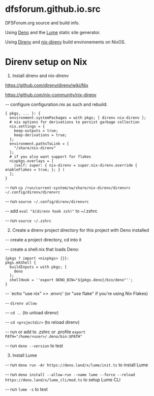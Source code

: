 # dfsforum.github.io.src

DFSForum.org source and build info.

Using [Deno](https://deno.land/) and the [Lume](https://lume.land) static site generator.

Using [Direnv](https://direnv.net/) and [nix-direnv](https://github.com/nix-community/nix-direnv) build environements on NixOS.

# Direnv setup on Nix

1. Install direnv and nix-direnv

https://github.com/direnv/direnv/wiki/Nix

https://github.com/nix-community/nix-direnv

-- configure configuration.nix as such and rebuild:

````
{ pkgs, ... }: {
  environment.systemPackages = with pkgs; [ direnv nix-direnv ];
  # nix options for derivations to persist garbage collection
  nix.settings = {
    keep-outputs = true;
    keep-derivations = true;
  };
  environment.pathsToLink = [
    "/share/nix-direnv"
  ];
  # if you also want support for flakes
  nixpkgs.overlays = [
    (self: super: { nix-direnv = super.nix-direnv.override { enableFlakes = true; }; } )
  ];
}
````

-- run `cp /run/current-system/sw/share/nix-direnv/direnvrc ~/.config/direnv/direnvrc`

-- run `source ~/.config/direnv/direnvrc`

-- add `eval "$(direnv hook zsh)"` to ~/.zshrc

-- run `source ~/.zshrc`

2. Create a direnv project directory for this project with Deno installed

-- create a project directory, cd into it

-- create a shell.nix that loads Deno:

````
{pkgs ? import <nixpkgs> {}}:
pkgs.mkShell {
  buildInputs = with pkgs; [
    deno
  ];
  shellHook = ''export DENO_BIN="${pkgs.deno}/bin/deno"'';
}
````

-- `echo "use nix" >> .envrc' (or "use flake" if you're using Nix Flakes)

-- `direnv allow`

-- `cd ..` (to unload direnv)

-- `cd <projectdir>` (to reload direnv)

-- run or add to .zshrc or .profile `export PATH="/home/<user>/.deno/bin:$PATH"`

-- run `deno --version` to test

3.  Install Lume

-- run `deno run -Ar https://deno.land/x/lume/init.ts` to install Lume

-- run `deno install --allow-run --name lume --force --reload https://deno.land/x/lume_cli/mod.ts` to setup Lume CLI

-- run `lume -s` to test
